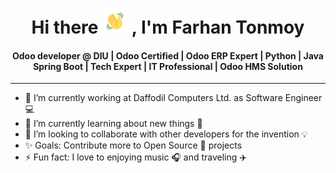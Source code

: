 <div class="markdown-heading" dir="auto">
  <h1 align="center" class="heading-element">Hi there <img src="https://github.com/Farhan-software/Farhan-software/blob/main/hand_wave.gif" height="40px" style="max-width: 100%; display: inline-block;" data-target="animated-image.originalImage"> , I'm Farhan Tonmoy</h1>

  <h4 align="center" class="heading-element">Odoo developer @ DIU | Odoo Certified | Odoo ERP Expert | Python | Java Spring Boot | Tech Expert | IT Professional | Odoo HMS Solution</h4>
</div>

<hr/>

<ul dir="auto">
  <li>🔭 I’m currently working at Daffodil Computers Ltd. as Software Engineer 💻</li>
  <li>🌱 I’m currently learning about new things 💫</li>
  <li>👯 I’m looking to collaborate with other developers for the invention 💡</li>
  <li>✨ Goals: Contribute more to Open Source 🎯 projects</li>
  <li>⚡ Fun fact: I love to enjoying music 🎧 and traveling ✈️</li>
</ul>
